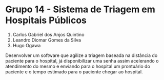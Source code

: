 # Grupo 14 - Sistema de Triagem em Hospitais Públicos

1. Carlos Gabriel dos Anjos Quintino
1. Leandro Diomar Gomes da Silva
1. Hugo Ogawa


Desenvolver um software que agilize a triagem baseada na distância do paciente para o hospital, já disponibilizar uma senha assim acelerando o atendimento do mesmo e enviando para o hospital um prontuário do paciente e o tempo estimado para o paciente chegar ao hospital.

